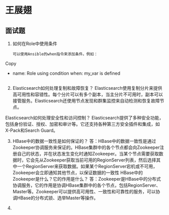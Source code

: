 # 王展翅

## 面试题

1. 如何在Role中使用条件
    ```
    可以使用Ansible的when指令来添加条件。例如：

Copy
- name: Role using condition
  when: my_var is defined
    ```

2. Elasticsearch如何处理复制和故障恢复？
Elasticsearch使用复制分片来提供高可用性和容错性。每个分片可以有多个副本，当主分片不可用时，副本可以接管服务。Elasticsearch还使用节点发现和群集监控来自动检测和恢复故障节点。

Elasticsearch如何处理安全性和访问控制？
Elasticsearch提供了多种安全功能，包括身份验证、授权、加密和审计等。它还支持各种第三方安全插件和集成，如X-Pack和Search Guard。


3. HBase中的数据一致性是如何保证的？ 答：HBase中的数据一致性是通过Zookeeper协调服务来保证的。HBase集群中的各个节点都会向Zookeeper注册自己的状态，并在状态发生变化时通知Zookeeper。当某个节点需要获取数据时，它会先从Zookeeper获取当前可用的RegionServer列表，然后选择其中一个RegionServer来获取数据。如果某个RegionServer宕机或不可用，Zookeeper会立即通知其他节点，以保证数据的一致性
HBase中的Zookeeper是什么？它的作用是什么？ 答：Zookeeper是HBase中的分布式协调服务，它的作用是协调HBase集群中的各个节点，包括RegionServer、Master等。Zookeeper可以提供高可用性、一致性和可靠性的服务，可以协调HBase的分布式锁、选举Master等操作。

4. 